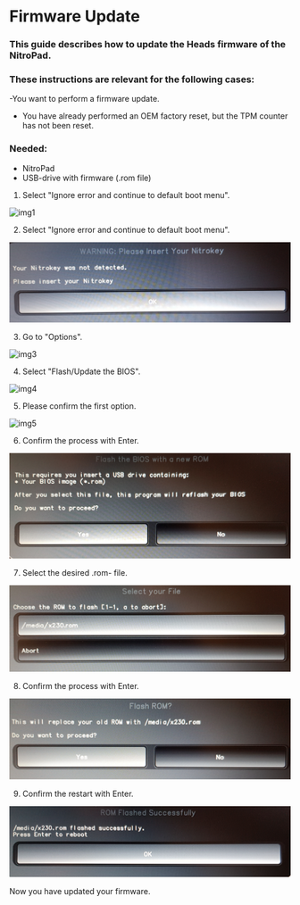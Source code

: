 # Firmware Update

### This guide describes how to update the Heads firmware of the NitroPad.

### These instructions are relevant for the following cases:

-You want to perform a firmware update.
- You have already performed an OEM factory reset, but the TPM  counter has not been reset.


### Needed:

- NitroPad
- USB-drive with firmware (.rom file)


1. Select "Ignore error and continue to default boot menu".

![img1](./images/firmware-update/1.jpg)

2. Select "Ignore error and continue to default boot menu".

![img2](./images/firmware-update/2.jpg)

3. Go to "Options".

![img3](./images/firmware-update/3.jpg)

4. Select "Flash/Update the BIOS".

![img4](./images/firmware-update/4.jpg)

5. Please confirm the first option.

![img5](./images/firmware-update/5.jpg)

6. Confirm the process with Enter.

![img6](./images/firmware-update/6.jpg)

7. Select the desired .rom- file.

![img7](./images/firmware-update/7.jpg)

8. Confirm the process with Enter.

![img8](./images/firmware-update/8.jpg)

9. Confirm the restart with Enter.

![img9](./images/firmware-update/9.jpg)

Now you have updated your firmware.
